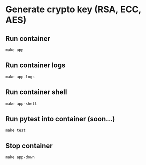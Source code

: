 # Generate crypto key (RSA, ECC, AES)

## Run container
```make app```

## Run container logs
```make app-logs```

## Run container shell
```make app-shell```

## Run pytest into container (soon...)
```make test```

## Stop container
```make app-down```
